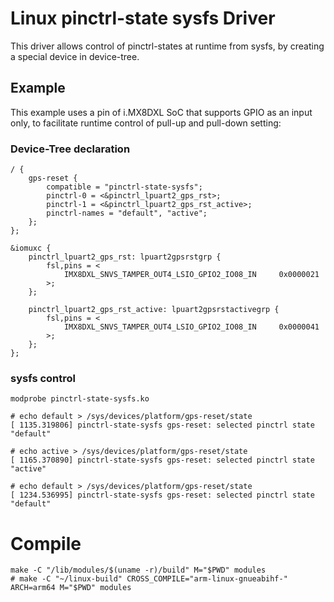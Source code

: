 # Linux pinctrl-state sysfs Driver

This driver allows control of pinctrl-states at runtime from sysfs,
by creating a special device in device-tree.

## Example

This example uses a pin of i.MX8DXL SoC that supports GPIO as an input only,
to facilitate runtime control of pull-up and pull-down setting:

### Device-Tree declaration

```
/ {
	gps-reset {
		compatible = "pinctrl-state-sysfs";
		pinctrl-0 = <&pinctrl_lpuart2_gps_rst>;
		pinctrl-1 = <&pinctrl_lpuart2_gps_rst_active>;
		pinctrl-names = "default", "active";
	};
};

&iomuxc {
	pinctrl_lpuart2_gps_rst: lpuart2gpsrstgrp {
		fsl,pins = <
			IMX8DXL_SNVS_TAMPER_OUT4_LSIO_GPIO2_IO08_IN		0x0000021
		>;
	};

	pinctrl_lpuart2_gps_rst_active: lpuart2gpsrstactivegrp {
		fsl,pins = <
			IMX8DXL_SNVS_TAMPER_OUT4_LSIO_GPIO2_IO08_IN		0x0000041
		>;
	};
};
```

### sysfs control

```
modprobe pinctrl-state-sysfs.ko

# echo default > /sys/devices/platform/gps-reset/state
[ 1135.319806] pinctrl-state-sysfs gps-reset: selected pinctrl state "default"

# echo active > /sys/devices/platform/gps-reset/state
[ 1165.370890] pinctrl-state-sysfs gps-reset: selected pinctrl state "active"

# echo default > /sys/devices/platform/gps-reset/state
[ 1234.536995] pinctrl-state-sysfs gps-reset: selected pinctrl state "default"
```

# Compile

```
make -C "/lib/modules/$(uname -r)/build" M="$PWD" modules
# make -C "~/linux-build" CROSS_COMPILE="arm-linux-gnueabihf-" ARCH=arm64 M="$PWD" modules
```
